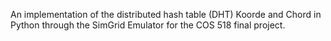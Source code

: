 An implementation of the distributed hash table (DHT) Koorde and Chord in Python through the SimGrid Emulator for the COS 518 final project.
